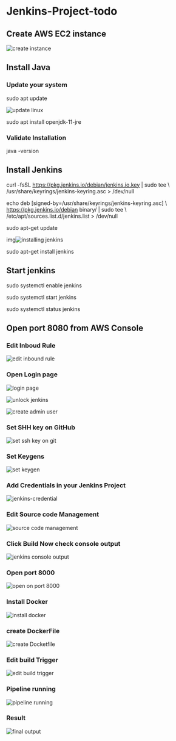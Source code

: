 # Jenkins-Project-todo

## Create AWS EC2 instance

![create instance](https://github.com/Cloud-Xplorer08/Jenkins-Project-todo/assets/71820244/ba38df30-c24d-40e6-8978-eb9f88be501b)


## Install Java
### Update your system
sudo apt update

![update linux](https://github.com/Cloud-Xplorer08/Jenkins-Project-todo/assets/71820244/0c35af72-7bf7-4ab8-ada2-988e415864b5)


sudo apt install openjdk-11-jre

### Validate Installation
java -version

## Install Jenkins
curl -fsSL https://pkg.jenkins.io/debian/jenkins.io.key | sudo tee \   /usr/share/keyrings/jenkins-keyring.asc > /dev/null 

echo deb [signed-by=/usr/share/keyrings/jenkins-keyring.asc] \   https://pkg.jenkins.io/debian binary/ | sudo tee \   /etc/apt/sources.list.d/jenkins.list > /dev/null

sudo apt-get update 

img![installing jenkins](https://github.com/Cloud-Xplorer08/Jenkins-Project-todo/assets/71820244/d28a08c0-4462-4b1a-a909-35700ac8c355)


sudo apt-get install jenkins

## Start jenkins

sudo systemctl enable jenkins

sudo systemctl start jenkins

sudo systemctl status jenkins

## Open port 8080 from AWS Console

### Edit Inboud Rule

![edit inbound rule](https://github.com/Cloud-Xplorer08/Jenkins-Project-todo/assets/71820244/3a82b48a-71f4-42c7-92e6-b7210d3d7be9)


### Open Login page

![login page](https://github.com/Cloud-Xplorer08/Jenkins-Project-todo/assets/71820244/5b61b9e7-93b2-4d42-a8d5-da77ed7c6701)

![unlock jenkins](https://github.com/Cloud-Xplorer08/Jenkins-Project-todo/assets/71820244/c2887b34-4e1d-4677-b307-c3c6cdfb831b)

![create admin user](https://github.com/Cloud-Xplorer08/Jenkins-Project-todo/assets/71820244/1e6560b5-3d66-4b14-b023-8d8df9068632)


### Set SHH key on GitHub

![set ssh key on git](https://github.com/Cloud-Xplorer08/Jenkins-Project-todo/assets/71820244/4f6e1223-9686-413f-b36b-c0a65b4fc15b)

### Set Keygens

![set keygen](https://github.com/Cloud-Xplorer08/Jenkins-Project-todo/assets/71820244/1f341553-5cda-4425-bf9f-570edeea72da)


### Add Credentials in your Jenkins Project

![jenkins-credential](https://github.com/Cloud-Xplorer08/Jenkins-Project-todo/assets/71820244/64299eb3-0eb2-4b19-99a7-ce830ce8bfbc)



### Edit Source code Management

![source code management](https://github.com/Cloud-Xplorer08/Jenkins-Project-todo/assets/71820244/17c7c4c5-df87-424e-89f7-c5ff61f362b1)

### Click Build Now check console output

![jenkins console output](https://github.com/Cloud-Xplorer08/Jenkins-Project-todo/assets/71820244/20f2d9ba-af80-42e5-9027-4b30ff2fd0fc)

### Open port 8000

![open on port 8000](https://github.com/Cloud-Xplorer08/Jenkins-Project-todo/assets/71820244/d8922c9f-9ba4-4c53-aa2d-2ac2c61f18eb)

### Install Docker

![install docker](https://github.com/Cloud-Xplorer08/Jenkins-Project-todo/assets/71820244/65f76914-04c3-4f2c-b096-9e876685326e)
  
### create DockerFile 

![create Docketfile ](https://github.com/Cloud-Xplorer08/Jenkins-Project-todo/assets/71820244/c31d6e6c-372a-4a21-849c-e3ea8f44d83f)

### Edit build Trigger

![edit build trigger](https://github.com/Cloud-Xplorer08/Jenkins-Project-todo/assets/71820244/283cf88f-129f-4f0f-bd32-8ad6c8568b7d)

### Pipeline running
![pipeline running](https://github.com/Cloud-Xplorer08/Jenkins-Project-todo/assets/71820244/00a2de69-f2cd-4318-b65a-6fab99750c40)

### Result
![final output](https://github.com/Cloud-Xplorer08/Jenkins-Project-todo/assets/71820244/c1d9897a-8d3a-4c60-888a-ab8f9b4e7eb5)







